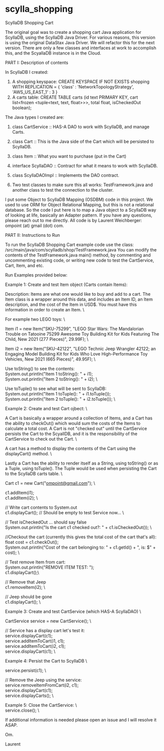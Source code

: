 # scylla_shopping
ScyllaDB Shopping Cart

The original goal was to create a shopping cart Java application for ScyllaDB, using the ScyllaDB Java Driver.
For various reasons, this version is using the original DataStax Java Driver.
We will refactor this for the next version.
There are only a few classes and interfaces at work to accomplish this, and the ScyallaDB instance is in the Cloud.

PART I: Description of contents

In ScyllaDB I created:

1. A shopping keyspace: CREATE KEYSPACE IF NOT EXISTS shopping WITH REPLICATION = { 'class' : 'NetworkTopologyStrategy', 'AWS_US_EAST_1' : 3 }
2. A carts table:       CREATE TABLE carts (id text PRIMARY KEY, cart list<frozen <tuple<text, text, float>>>, total float, isCheckedOut boolean);

The Java types I created are:

1. class CartService :: HAS-A DAO to work with ScyllaDB, and manage Carts.

2. class Cart :: This is the Java side of the Cart which will be persisted to ScyllaDB.

3. class Item :: What you want to purchase (put in the Cart)

4. interface ScyllaDAO :: Contract for what it means to work with ScyllaDB.

5. class ScyllaDAOImpl :: Implements the DAO contract.

6. Two test classes to make sure this all works: TestFramework.java and another class to test the connection to the cluster.

I put some Object to ScyllaDB Mapping (OSDBM) code in this project. We used to use ORM for Object Relational Mapping, but this is not a relational database.
So the code I put here is to map a Java object to a ScyllaDB way of looking at life, basically an Adapter pattern.
If you have any questions, please reach out to me directly. All code is by Laurent Weichberger: ompoint (at) gmail (dot) com.

PART II: Instructions to Run

To run the ScyllaDB Shopping Cart example code use the class: /src/main/java/com/scylladb/shop/TestFramework.java
You can modify the contents of the TestFramework.java main() method, by commenting and uncommenting existing code, or writing new code to test the CartService, Cart, Item, and etc.

Run Examples provided below:

Example 1: Create and test Item object (Carts contain Items):

Description: Items are what one would like to buy and add to a cart. The Item class is a wrapper around this data, and includes an Item ID, an Item description, and the cost of the Item in USD$.  You must have this information in order to create an Item.  \

For example two LEGO toys:  \

Item i1 = new Item("SKU-75299", "LEGO Star Wars: The Mandalorian Trouble on Tatooine 75299 Awesome Toy Building Kit for Kids Featuring The Child, New 2021 (277 Pieces)", 29.99F);  \
		
Item i2 = new Item("SKU-42122", "LEGO Technic Jeep Wrangler 42122; an Engaging Model Building Kit for Kids Who Love High-Performance Toy Vehicles, New 2021 (665 Pieces)", 49.95F);  \

Use toString() to see the contents:  \
System.out.println("Item 1 toString(): " + i1);  \
System.out.println("Item 2 toString(): " + i2);  \

Use toTuple() to see what will be sent to ScyllaDB:  \
System.out.println("Item 1 toTuple(): " + i1.toTuple());  \
System.out.println("Item 2 toTuple(): " + i2.toTuple());  \

Example 2: Create and test  Cart ojbect:  \

A Cart is basically a wrapper around a collection of Items, and a Cart has the ability to checkOut() which would sum the costs of the Items to calculate a total cost. A Cart is not "checked out" until the CartService persists the Cart to the ScyallDB, and it is the responsibility of the CartService to check out the Cart.  \

A cart has a method to display the contents of the Cart using the displayCart() method.  \

Lastly a Cart has the ability to render itself as a String, using toString() or as a Tuple, using toTuple(). The Tuple would be used when persisting the Cart to the ScyllaDB carts table.  \

Cart c1 = new Cart("ompoint@gmail.com");  \
		
c1.addItem(i1);  \
c1.addItem(i2);  \

// Write cart contents to System.out  \
c1.displayCart(); // Should be empty to test Service now...  \
		
// Test isCheckedOut ... should say false  \
System.out.println("Is the cart c1 checked out?: " + c1.isCheckedOut());  \
		
//Checkout the cart (currently this gives the total cost of the cart that's all):  \
float cost = c1.checkOut();\
System.out.println("Cost of the cart belonging to: " + c1.getId() + ", is: $" + cost);  \
		
// Test remove Item from cart:  \
System.out.println("REMOVE ITEM TEST: ");  \
c1.displayCart();\

// Remove that Jeep  \
c1.removeItem(i2);  \

// Jeep should be gone  \
c1.displayCart();  \

Example 3: Create and test CartService (which HAS-A ScyllaDAO)   \

CartService service = new CartService();  \
		
// Service has a display cart let's test it:  \
service.displayCart(c1);  \
service.addItemToCart(i1, c1);  \
service.addItemToCart(i2, c1);  \
service.displayCart(c1);  \

Example 4: Persist the Cart to ScyllaDB  \
		
service.persist(c1);  \
		
// Remove the Jeep using the service:  \
service.removeItemFromCart(i2, c1);  \
service.displayCart(c1);  \
service.displayCarts();  \
		
Example 5: Close the CartService:  \		
service.close();  \

If additional information is needed please open an issue and I will resolve it ASAP.

Om.

Laurent
